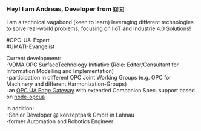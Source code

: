 ### Hey! I am Andreas, Developer from :de:

I am a technical vagabond (keen to learn) leveraging different technologies to solve real-world problems, focusing on IIoT and Industrie 4.0 Solutions!

#OPC-UA-Expert  
#UMATI-Evangelist  

Current development:  
-VDMA OPC SurfaceTechnology Initiative (Role: Editor/Consultant for Information Modelling and Implementation)  
-participation in different OPC Joint Working Groups (e.g. OPC for Machinery and different Harmonization-Groups)  
-an [OPC UA Edge Gateway](https://www.lidia-hessen.de/projekte/kpwiwa/?mode=list&q=OPC+UA) with extended Companion Spec. support based on [node-opcua](https://github.com/node-opcua/node-opcua)  

in addition:  
-Senior Developer @ konzeptpark GmbH in Lahnau   
-former Automation and Robotics Engineer  

<!--
**AndreasHeine/AndreasHeine** is a ✨ _special_ ✨ repository because its `README.md` (this file) appears on your GitHub profile.

Here are some ideas to get you started:

- 🔭 I’m currently working on ...
- 🌱 I’m currently learning ...
- 👯 I’m looking to collaborate on ...
- 🤔 I’m looking for help with ...
- 💬 Ask me about ...
- 📫 How to reach me: ...
- 😄 Pronouns: ...
- ⚡ Fun fact: ...
-->
